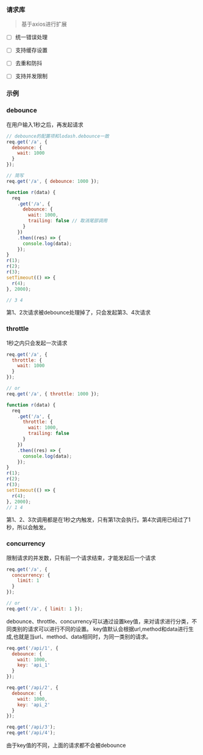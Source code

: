 ### 请求库
> 基于axios进行扩展

- [ ] 统一错误处理
- [ ] 支持缓存设置
- [ ] 去重和防抖
- [ ] 支持并发限制



### 示例

### debounce

在用户输入1秒之后，再发起请求

```js
// debounce的配置项和lodash.debounce一致
req.get('/a', {
  debounce: {
    wait: 1000
  }
});

// 简写
req.get('/a', { debounce: 1000 });
```

```js
function r(data) {
  req
    .get('/a', {
      debounce: {
        wait: 1000,
        trailing: false // 取消尾部调用
      }
    })
    .then((res) => {
      console.log(data);
    });
}
r(1);
r(2);
r(3);
setTimeout(() => {
  r(4);
}, 2000);

// 3 4
```
第1、2次请求被debounce处理掉了，只会发起第3、4次请求


### throttle

1秒之内只会发起一次请求
```js
req.get('/a', {
  throttle: {
    wait: 1000
  }
});

// or
req.get('/a', { throttle: 1000 });
```

```js
function r(data) {
  req
    .get('/a', {
      throttle: {
        wait: 1000,
        trailing: false
      }
    })
    .then((res) => {
      console.log(data);
    });
}
r(1);
r(2);
r(3);
setTimeout(() => {
  r(4);
}, 2000);
// 1 4
```
第1、2、3次调用都是在1秒之内触发，只有第1次会执行。第4次调用已经过了1秒，所以会触发。


### concurrency

限制请求的并发数，只有前一个请求结束，才能发起后一个请求

```js
req.get('/a', {
  concurrency: {
    limit: 1
  }
});

// or
req.get('/a', { limit: 1 });
```

debounce、throttle、concurrency可以通过设置key值，来对请求进行分类，不同类别的请求可以进行不同的设置。 key值默认会根据url,method和data进行生成,也就是当url、method、data相同时，为同一类别的请求。

```js
req.get('/api/1', {
  debounce: {
    wait: 1000,
    key: 'api_1'
  }
});

req.get('/api/2', {
  debounce: {
    wait: 1000,
    key: 'api_2'
  }
});

req.get('/api/3');
req.get('/api/4');
```

由于key值的不同，上面的请求都不会被debounce




